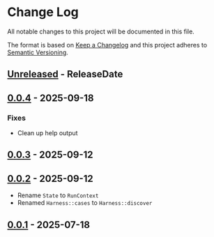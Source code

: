 # Change Log
All notable changes to this project will be documented in this file.

The format is based on [Keep a Changelog](https://keepachangelog.com/)
and this project adheres to [Semantic Versioning](https://semver.org/).

<!-- next-header -->
## [Unreleased] - ReleaseDate

## [0.0.4] - 2025-09-18

### Fixes

- Clean up help output

## [0.0.3] - 2025-09-12

## [0.0.2] - 2025-09-12

- Rename `State` to `RunContext`
- Renamed `Harness::cases` to `Harness::discover`

## [0.0.1] - 2025-07-18

<!-- next-url -->
[Unreleased]: https://github.com/epage/pytest-rs/compare/libtest2-mimic-v0.0.4...HEAD
[0.0.4]: https://github.com/epage/pytest-rs/compare/libtest2-mimic-v0.0.3...libtest2-mimic-v0.0.4
[0.0.3]: https://github.com/epage/pytest-rs/compare/libtest2-mimic-v0.0.2...libtest2-mimic-v0.0.3
[0.0.2]: https://github.com/epage/pytest-rs/compare/libtest2-mimic-v0.0.1...libtest2-mimic-v0.0.2
[0.0.1]: https://github.com/rust-cli/argfile/compare/4c90b451737fda8cdb965a665d86d5a5ba06a9b4...libtest2-mimic-v0.0.1
